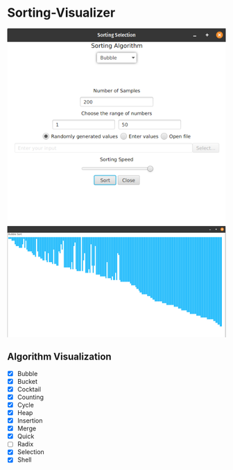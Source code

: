 # Sorting-Visualizer

<div align = "center">
 <img src="src/dialog.png">
</div>

<div align = "center">
 <img src="src/sorting.png">
</div>

## Algorithm Visualization
- [x] Bubble
- [X] Bucket
- [x] Cocktail
- [X] Counting
- [x] Cycle
- [x] Heap
- [x] Insertion
- [x] Merge
- [x] Quick
- [ ] Radix
- [x] Selection
- [x] Shell
